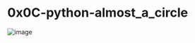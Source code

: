 # 0x0C-python-almost_a_circle
![image](https://github.com/abdelrahmanemadismail/alx-higher_level_programming/assets/122925308/c96e4837-9249-4358-b602-97740d81969f)

